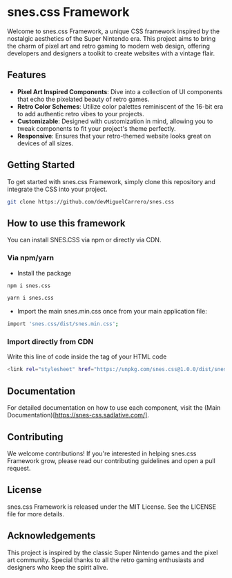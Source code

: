 # snes.css Framework

Welcome to snes.css Framework, a unique CSS framework inspired by the nostalgic aesthetics of the Super Nintendo era. This project aims to bring the charm of pixel art and retro gaming to modern web design, offering developers and designers a toolkit to create websites with a vintage flair.

## Features

- **Pixel Art Inspired Components**: Dive into a collection of UI components that echo the pixelated beauty of retro games.
- **Retro Color Schemes**: Utilize color palettes reminiscent of the 16-bit era to add authentic retro vibes to your projects.
- **Customizable**: Designed with customization in mind, allowing you to tweak components to fit your project's theme perfectly.
- **Responsive**: Ensures that your retro-themed website looks great on devices of all sizes.

## Getting Started

To get started with snes.css Framework, simply clone this repository and integrate the CSS into your project.

```bash
git clone https://github.com/devMiguelCarrero/snes.css
```

## How to use this framework

You can install SNES.CSS via npm or directly via CDN.

### Via npm/yarn

- Install the package

```bash
npm i snes.css
```

```bash
yarn i snes.css
```

- Import the main snes.min.css once from your main application file:

```bash
import 'snes.css/dist/snes.min.css';
```

### Import directly from CDN

Write this line of code inside the </head> tag of your HTML code

```bash
<link rel="stylesheet" href="https://unpkg.com/snes.css@1.0.0/dist/snes.min.css">
```

## Documentation

For detailed documentation on how to use each component, visit the (Main Documentation)[https://snes-css.sadlative.com/].

## Contributing

We welcome contributions! If you're interested in helping snes.css Framework grow, please read our contributing guidelines and open a pull request.

## License

snes.css Framework is released under the MIT License. See the LICENSE file for more details.

## Acknowledgements

This project is inspired by the classic Super Nintendo games and the pixel art community. Special thanks to all the retro gaming enthusiasts and designers who keep the spirit alive.
